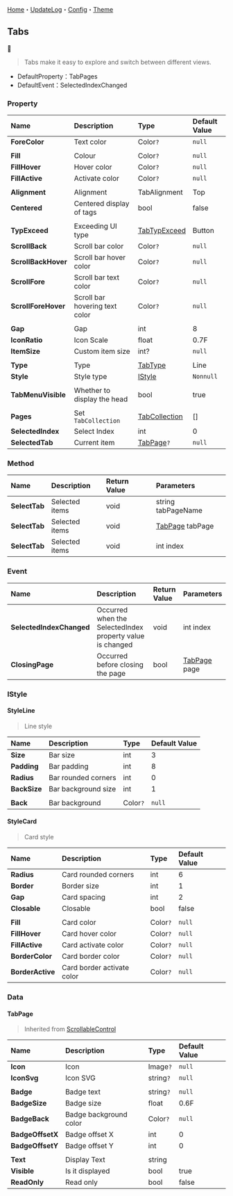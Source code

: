 [Home](../Home.md)・[UpdateLog](../UpdateLog.md)・[Config](../Config.md)・[Theme](../Theme.md)

## Tabs
👚

> Tabs make it easy to explore and switch between different views.

- DefaultProperty：TabPages
- DefaultEvent：SelectedIndexChanged

### Property

Name | Description | Type | Default Value |
:--|:--|:--|:--|
**ForeColor** | Text color | Color`?` | `null` |
||||
**Fill** | Colour | Color`?` | `null` |
**FillHover** | Hover color | Color`?` | `null` |
**FillActive** | Activate color | Color`?` | `null` |
||||
**Alignment** | Alignment | TabAlignment |Top|
**Centered** | Centered display of tags | bool | false |
||||
**TypExceed** | Exceeding UI type | [TabTypExceed](Enum.md#tabtypexceed) | Button |
**ScrollBack** | Scroll bar color | Color`?` | `null` |
**ScrollBackHover** | Scroll bar hover color | Color`?` | `null` |
**ScrollFore** | Scroll bar text color | Color`?` | `null` |
**ScrollForeHover** | Scroll bar hovering text color | Color`?` | `null` |
||||
**Gap** | Gap | int | 8 |
**IconRatio** | Icon Scale | float | 0.7F |
**ItemSize** | Custom item size | int? | `null` |
||||
**Type** | Type | [TabType](Enum.md#tabtype) | Line |
**Style** | Style type | [IStyle](#istyle) | `Nonnull` |
||||
**TabMenuVisible** | Whether to display the head | bool | true |
||||
**Pages** | Set `TabCollection` | [TabCollection](#tabpage) | [] |
**SelectedIndex** | Select Index | int | 0 |
**SelectedTab** | Current item | [TabPage](#tabpage)`?` |`null`|

### Method

Name | Description | Return Value | Parameters |
:--|:--|:--|:--|
**SelectTab** | Selected items | void | string tabPageName |
**SelectTab** | Selected items | void | [TabPage](#tabpage) tabPage |
**SelectTab** | Selected items | void | int index |

### Event

Name | Description | Return Value | Parameters |
:--|:--|:--|:--|
**SelectedIndexChanged** | Occurred when the SelectedIndex property value is changed | void | int index |
**ClosingPage** | Occurred before closing the page | bool | [TabPage](#tabpage) page |

### IStyle

#### StyleLine

> Line style

Name | Description | Type | Default Value |
:--|:--|:--|:--|
**Size** | Bar size | int | 3 |
**Padding** | Bar padding | int | 8 |
**Radius** | Bar rounded corners | int | 0 |
**BackSize** | Bar background size | int | 1 |
||||
**Back** | Bar background | Color`?` | `null` |

#### StyleCard

> Card style

Name | Description | Type | Default Value |
:--|:--|:--|:--|
**Radius** | Card rounded corners | int | 6 |
**Border** | Border size | int | 1 |
**Gap** | Card spacing | int | 2 |
**Closable** | Closable | bool | false |
||||
**Fill** | Card color | Color`?` | `null` |
**FillHover** | Card hover color | Color`?` | `null` |
**FillActive** | Card activate color | Color`?` | `null` |
**BorderColor** | Card border color | Color`?` | `null` |
**BorderActive** | Card border activate color | Color`?` | `null` |



### Data

#### TabPage

> Inherited from [ScrollableControl](https://github.com/dotnet/winforms/blob/main/src/System.Windows.Forms/System/Windows/Forms/Scrolling/ScrollableControl.cs)

Name | Description | Type | Default Value |
:--|:--|:--|:--|
**Icon** | Icon | Image`?` | `null` |
**IconSvg** | Icon SVG | string`?` | `null` |
||||
**Badge** | Badge text | string`?` | `null` |
**BadgeSize** | Badge size | float | 0.6F |
**BadgeBack** | Badge background color | Color`?` | `null` |
**BadgeOffsetX** | Badge offset X | int | 0 |
**BadgeOffsetY** | Badge offset Y | int | 0 |
||||
**Text** | Display Text | string ||
**Visible** | Is it displayed | bool | true |
**ReadOnly** | Read only | bool | false |